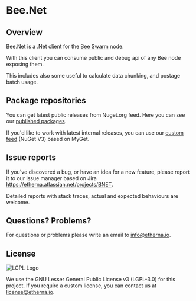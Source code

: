 ﻿# Bee.Net

## Overview

Bee.Net is a .Net client for the [Bee Swarm](https://github.com/ethersphere/bee) node.

With this client you can consume public and debug api of any Bee node exposing them.

This includes also some useful to calculate data chunking, and postage batch usage.

## Package repositories

You can get latest public releases from Nuget.org feed. Here you can see our [published packages](https://www.nuget.org/profiles/etherna).

If you'd like to work with latest internal releases, you can use our [custom feed](https://www.myget.org/F/etherna/api/v3/index.json) (NuGet V3) based on MyGet.

## Issue reports

If you've discovered a bug, or have an idea for a new feature, please report it to our issue manager based on Jira https://etherna.atlassian.net/projects/BNET.

Detailed reports with stack traces, actual and expected behaviours are welcome.

## Questions? Problems?

For questions or problems please write an email to [info@etherna.io](mailto:info@etherna.io).

## License

![LGPL Logo](https://www.gnu.org/graphics/lgplv3-with-text-154x68.png)

We use the GNU Lesser General Public License v3 (LGPL-3.0) for this project.
If you require a custom license, you can contact us at [license@etherna.io](mailto:license@etherna.io).
